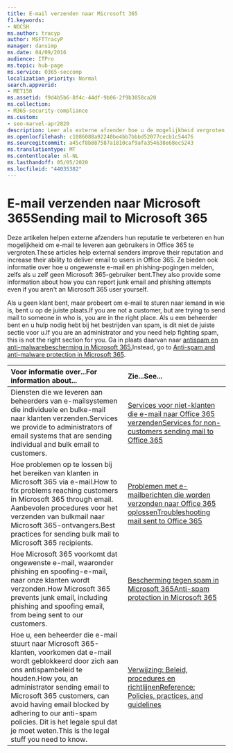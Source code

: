 ```yaml
---
title: E-mail verzenden naar Microsoft 365
f1.keywords:
- NOCSH
ms.author: tracyp
author: MSFTTracyP
manager: dansimp
ms.date: 04/09/2016
audience: ITPro
ms.topic: hub-page
ms.service: O365-seccomp
localization_priority: Normal
search.appverid:
- MET150
ms.assetid: f9d4b5b6-8f4c-44df-9b06-2f9b3058ca20
ms.collection:
- M365-security-compliance
ms.custom:
- seo-marvel-apr2020
description: Leer als externe afzender hoe u de mogelijkheid vergroten om e-mail te leveren aan gebruikers in Microsoft 365. Lees ook hoe u ongewenste e-mail & phishing-pogingen als externe gebruiker melden.
ms.openlocfilehash: c1086088a92240be4bb7bbbd52077cecb1c54476
ms.sourcegitcommit: a45cf8b887587a1810caf9afa354638e68ec5243
ms.translationtype: MT
ms.contentlocale: nl-NL
ms.lasthandoff: 05/05/2020
ms.locfileid: "44035382"
---
```

# <a name="sending-mail-to-microsoft-365"></a><span data-ttu-id="69427-104">E-mail verzenden naar Microsoft 365</span><span class="sxs-lookup"><span data-stu-id="69427-104">Sending mail to Microsoft 365</span></span>

<span data-ttu-id="69427-105">Deze artikelen helpen externe afzenders hun reputatie te verbeteren en hun mogelijkheid om e-mail te leveren aan gebruikers in Office 365 te vergroten.</span><span class="sxs-lookup"><span data-stu-id="69427-105">These articles help external senders improve their reputation and increase their ability to deliver email to users in Office 365.</span></span> <span data-ttu-id="69427-106">Ze bieden ook informatie over hoe u ongewenste e-mail en phishing-pogingen melden, zelfs als u zelf geen Microsoft 365-gebruiker bent.</span><span class="sxs-lookup"><span data-stu-id="69427-106">They also provide some information about how you can report junk email and phishing attempts even if you aren't an Microsoft 365 user yourself.</span></span>

<span data-ttu-id="69427-107">Als u geen klant bent, maar probeert om e-mail te sturen naar iemand in wie is, bent u op de juiste plaats.</span><span class="sxs-lookup"><span data-stu-id="69427-107">If you are not a customer, but are trying to send mail to someone in who is, you are in the right place.</span></span> <span data-ttu-id="69427-108">Als u een beheerder bent en u hulp nodig hebt bij het bestrijden van spam, is dit niet de juiste sectie voor u.</span><span class="sxs-lookup"><span data-stu-id="69427-108">If you are an administrator and you need help fighting spam, this is not the right section for you.</span></span> <span data-ttu-id="69427-109">Ga in plaats daarvan naar [antispam en anti-malwarebescherming in Microsoft 365.](anti-spam-and-anti-malware-protection.md)</span><span class="sxs-lookup"><span data-stu-id="69427-109">Instead, go to [Anti-spam and anti-malware protection in Microsoft 365](anti-spam-and-anti-malware-protection.md).</span></span>

|<span data-ttu-id="69427-110">**Voor informatie over...**</span><span class="sxs-lookup"><span data-stu-id="69427-110">**For information about...**</span></span>|<span data-ttu-id="69427-111">**Zie...**</span><span class="sxs-lookup"><span data-stu-id="69427-111">**See...**</span></span>|
|:-----|:-----|
|<span data-ttu-id="69427-112">Diensten die we leveren aan beheerders van e-mailsystemen die individuele en bulke-mail naar klanten verzenden.</span><span class="sxs-lookup"><span data-stu-id="69427-112">Services we provide to administrators of email systems that are sending individual and bulk email to customers.</span></span>|[<span data-ttu-id="69427-113">Services voor niet-klanten die e-mail naar Office 365 verzenden</span><span class="sxs-lookup"><span data-stu-id="69427-113">Services for non-customers sending mail to Office 365</span></span>](services-for-non-customers.md)|
|<span data-ttu-id="69427-114">Hoe problemen op te lossen bij het bereiken van klanten in Microsoft 365 via e-mail.</span><span class="sxs-lookup"><span data-stu-id="69427-114">How to fix problems reaching customers in Microsoft 365 through email.</span></span> <span data-ttu-id="69427-115">Aanbevolen procedures voor het verzenden van bulkmail naar Microsoft 365-ontvangers.</span><span class="sxs-lookup"><span data-stu-id="69427-115">Best practices for sending bulk mail to Microsoft 365 recipients.</span></span>|[<span data-ttu-id="69427-116">Problemen met e-mailberichten die worden verzonden naar Office 365 oplossen</span><span class="sxs-lookup"><span data-stu-id="69427-116">Troubleshooting mail sent to Office 365</span></span>](troubleshooting-mail-sent-to-office-365.md)|
|<span data-ttu-id="69427-117">Hoe Microsoft 365 voorkomt dat ongewenste e-mail, waaronder phishing en spoofing-e-mail, naar onze klanten wordt verzonden.</span><span class="sxs-lookup"><span data-stu-id="69427-117">How Microsoft 365 prevents junk email, including phishing and spoofing email, from being sent to our customers.</span></span>|[<span data-ttu-id="69427-118">Bescherming tegen spam in Microsoft 365</span><span class="sxs-lookup"><span data-stu-id="69427-118">Anti-spam protection in Microsoft 365</span></span>](anti-spam-protection.md)|
|<span data-ttu-id="69427-119">Hoe u, een beheerder die e-mail stuurt naar Microsoft 365-klanten, voorkomen dat e-mail wordt geblokkeerd door zich aan ons antispambeleid te houden.</span><span class="sxs-lookup"><span data-stu-id="69427-119">How you, an administrator sending email to Microsoft 365 customers, can avoid having email blocked by adhering to our anti-spam policies.</span></span> <span data-ttu-id="69427-120">Dit is het legale spul dat je moet weten.</span><span class="sxs-lookup"><span data-stu-id="69427-120">This is the legal stuff you need to know.</span></span>|[<span data-ttu-id="69427-121">Verwijzing: Beleid, procedures en richtlijnen</span><span class="sxs-lookup"><span data-stu-id="69427-121">Reference: Policies, practices, and guidelines</span></span>](reference-policies-practices-and-guidelines.md)|
